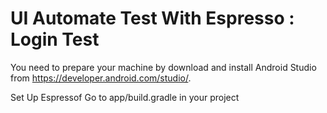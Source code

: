 # UI Automate Test With Espresso : Login Test
You need to prepare your machine by download and install Android Studio from https://developer.android.com/studio/.

Set Up Espressof
Go to app/build.gradle in your project
